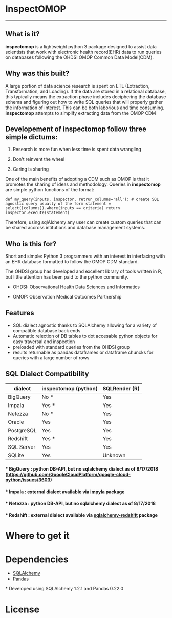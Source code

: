 # InspectOMOP

---

## What is it?

**inspectomop** is a lightweight python 3 package designed to assist data scientists that work with electronic health record(EHR) data to run queries on databases following the OHDSI OMOP Common Data Model(CDM).  

## Why was this built?
A large portion of data science research is spent on ETL (Extraction, Transformation, and Loading).  If the data are stored in a relational database, this typically means the extraction phase includes deciphering the database schema and figuring out how to write SQL queries that will properly gather the information of interest.  This can be both laborious and time consuming.  **inspectomop** attempts to simplify extracting data from the OMOP CDM  

## Developement of **inspectomop** follow three simple dictums:

1.  Research is more fun when less time is spent data wrangling  

2.  Don't reinvent the wheel

3.  Caring is sharing

One of the main benefits of adopting a CDM such as OMOP is that it promotes the sharing of ideas and methodology.  Queries in **inspectomop** are simple python functions of the format:

`def my_query(inputs, inspector, retrun_columns='all'):
    # create SQL agnostic query usually of the form
    statement = select([columns]).where(inputs == criteria)
    return inspector.execute(statement)`

Therefore, using sqlAlchemy any user can create custom queries  that can be shared accross intitutions and database management systems.


## Who is this for?

Short and simple: Python 3 programmers with an interest in interfacing with an EHR database formatted to follow the OMOP CDM standard.

The OHDSI group has developed and excellent library of tools written in R, but little attention has been paid to the python community.

* OHDSI: Observational Health Data Sciences and Informatics

* OMOP: Observation Medical Outcomes Partnership

## Features
- SQL dialect agnostic thanks to SQLAlchemy allowing for a variety of compatible database back ends 
- Automatic relection of DB tables to dot accesable python objects for easy traversal and inspection
- preloaded with standard queries from the OHDSI group
- results returnable as pandas dataframes or dataframe chuncks for queries with a large number of rows

## SQL Dialect Compatibility


| dialect | inspectomop (python) | SQLRender (R) |
| --- | --- | --- | 
| BigQuery | No \* | Yes |
| Impala | Yes \* | Yes |
| Netezza | No \* | Yes |
| Oracle | Yes | Yes |
| PostgreSQL | Yes | Yes |
| Redshift | Yes \* | Yes
| SQL Server | Yes | Yes |
| SQLite | Yes | Unknown |

#### \* BigQuery : python DB-API, but no sqlalchemy dialect as of 8/17/2018 (https://github.com/GoogleCloudPlatform/google-cloud-python/issues/3603)
#### \* Impala : external dialect available via [impyla](https://pypi.org/project/impyla/) package
#### \* Netezza : python DB-API, but no sqlalchemy dialect as of 8/17/2018
#### \* Redshift : external dialect available via [sqlalchemy-redshift](https://pypi.org/project/sqlalchemy-redshift/) package

# Where to get it

# Dependencies
- [SQLAlchemy](https://www.sqlalchemy.org) 
- [Pandas](https://pandas.pydata.org)

\* Developed using SQLAlchemy 1.2.1 and Pandas 0.22.0

# License


